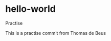 # hello-world
Practise

<p>This is a practise commit from Thomas de Beus<p/)
Who's 27 years of age and lives in Amsterdam
